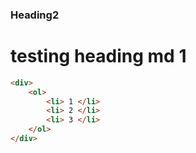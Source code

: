 ### Heading2
# testing heading md 1


```html
<div>
    <ol>
        <li> 1 </li>
        <li> 2 </li>
        <li> 3 </li>
    </ol>
</div>

```